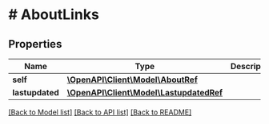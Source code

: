 # # AboutLinks

## Properties

Name | Type | Description | Notes
------------ | ------------- | ------------- | -------------
**self** | [**\OpenAPI\Client\Model\AboutRef**](AboutRef.md) |  | [optional]
**lastupdated** | [**\OpenAPI\Client\Model\LastupdatedRef**](LastupdatedRef.md) |  | [optional]

[[Back to Model list]](../../README.md#models) [[Back to API list]](../../README.md#endpoints) [[Back to README]](../../README.md)
